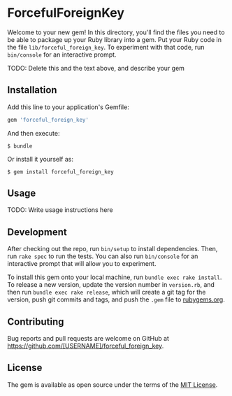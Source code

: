 # ForcefulForeignKey

Welcome to your new gem! In this directory, you'll find the files you need to be able to package up your Ruby library into a gem. Put your Ruby code in the file `lib/forceful_foreign_key`. To experiment with that code, run `bin/console` for an interactive prompt.

TODO: Delete this and the text above, and describe your gem

## Installation

Add this line to your application's Gemfile:

```ruby
gem 'forceful_foreign_key'
```

And then execute:

    $ bundle

Or install it yourself as:

    $ gem install forceful_foreign_key

## Usage

TODO: Write usage instructions here

## Development

After checking out the repo, run `bin/setup` to install dependencies. Then, run `rake spec` to run the tests. You can also run `bin/console` for an interactive prompt that will allow you to experiment.

To install this gem onto your local machine, run `bundle exec rake install`. To release a new version, update the version number in `version.rb`, and then run `bundle exec rake release`, which will create a git tag for the version, push git commits and tags, and push the `.gem` file to [rubygems.org](https://rubygems.org).

## Contributing

Bug reports and pull requests are welcome on GitHub at https://github.com/[USERNAME]/forceful_foreign_key.


## License

The gem is available as open source under the terms of the [MIT License](http://opensource.org/licenses/MIT).


